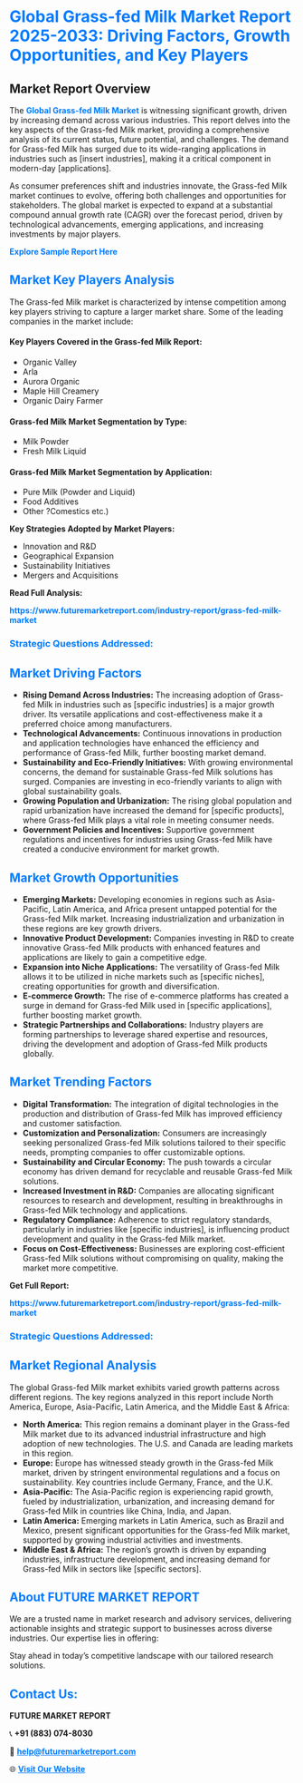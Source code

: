 <h1 style="color: #007BFF;">Global Grass-fed Milk Market Report 2025-2033: Driving Factors, Growth Opportunities, and Key Players</h1>

<section id="overview">
<h2>Market Report Overview</h2>
<p>The <a href="https://www.futuremarketreport.com/industry-report/grass-fed-milk-market" style="color: #007BFF; text-decoration: none;"><strong>Global Grass-fed Milk Market</strong></a> is witnessing significant growth, driven by increasing demand across various industries. This report delves into the key aspects of the Grass-fed Milk market, providing a comprehensive analysis of its current status, future potential, and challenges. The demand for Grass-fed Milk has surged due to its wide-ranging applications in industries such as [insert industries], making it a critical component in modern-day [applications].</p>
<p>As consumer preferences shift and industries innovate, the Grass-fed Milk market continues to evolve, offering both challenges and opportunities for stakeholders. The global market is expected to expand at a substantial compound annual growth rate (CAGR) over the forecast period, driven by technological advancements, emerging applications, and increasing investments by major players.</p>
</section>

<section id="overview">
<p><a href="https://www.futuremarketreport.com/request-sample/reportId=84764" style="color: #007BFF; text-decoration: none;"><strong>Explore Sample Report Here</strong></a></p>
</section>

<section id="key-players">
<h2 style="color: #007BFF;">Market Key Players Analysis</h2>
<p>The Grass-fed Milk market is characterized by intense competition among key players striving to capture a larger market share. Some of the leading companies in the market include:</p>
<h4>Key Players Covered in the Grass-fed Milk Report:</h4>
<ul><li>Organic Valley</li><li>Arla</li><li>Aurora Organic</li><li>Maple Hill Creamery</li><li>Organic Dairy Farmer</li></ul>
<h4>Grass-fed Milk Market Segmentation by Type:</h4>
<ul><li>Milk Powder</li><li>Fresh Milk Liquid</li></ul>

<h4>Grass-fed Milk Market Segmentation by Application:</h4>
<ul><li>Pure Milk (Powder and Liquid)</li><li>Food Additives</li><li>Other ?Comestics etc.)</li></ul>
<p><strong>Key Strategies Adopted by Market Players:</strong></p>
<ul>
<li>Innovation and R&D</li>
<li>Geographical Expansion</li>
<li>Sustainability Initiatives</li>
<li>Mergers and Acquisitions</li>
</ul>
</section>

<section>
<p><strong>Read Full Analysis: </strong></p><a href="https://www.futuremarketreport.com/industry-report/grass-fed-milk-market" style="color: #007BFF; text-decoration: none;"><strong>https://www.futuremarketreport.com/industry-report/grass-fed-milk-market</strong></a>
<h3 style="color: #007BFF;">Strategic Questions Addressed:</h3>
</section>

<section id="driving-factors">
<h2 style="color: #007BFF;">Market Driving Factors</h2>
<ul>
<li><strong>Rising Demand Across Industries:</strong> The increasing adoption of Grass-fed Milk in industries such as [specific industries] is a major growth driver. Its versatile applications and cost-effectiveness make it a preferred choice among manufacturers.</li>
<li><strong>Technological Advancements:</strong> Continuous innovations in production and application technologies have enhanced the efficiency and performance of Grass-fed Milk, further boosting market demand.</li>
<li><strong>Sustainability and Eco-Friendly Initiatives:</strong> With growing environmental concerns, the demand for sustainable Grass-fed Milk solutions has surged. Companies are investing in eco-friendly variants to align with global sustainability goals.</li>
<li><strong>Growing Population and Urbanization:</strong> The rising global population and rapid urbanization have increased the demand for [specific products], where Grass-fed Milk plays a vital role in meeting consumer needs.</li>
<li><strong>Government Policies and Incentives:</strong> Supportive government regulations and incentives for industries using Grass-fed Milk have created a conducive environment for market growth.</li>
</ul>
</section>

<section id="growth-opportunities">
<h2 style="color: #007BFF;">Market Growth Opportunities</h2>
<ul>
<li><strong>Emerging Markets:</strong> Developing economies in regions such as Asia-Pacific, Latin America, and Africa present untapped potential for the Grass-fed Milk market. Increasing industrialization and urbanization in these regions are key growth drivers.</li>
<li><strong>Innovative Product Development:</strong> Companies investing in R&D to create innovative Grass-fed Milk products with enhanced features and applications are likely to gain a competitive edge.</li>
<li><strong>Expansion into Niche Applications:</strong> The versatility of Grass-fed Milk allows it to be utilized in niche markets such as [specific niches], creating opportunities for growth and diversification.</li>
<li><strong>E-commerce Growth:</strong> The rise of e-commerce platforms has created a surge in demand for Grass-fed Milk used in [specific applications], further boosting market growth.</li>
<li><strong>Strategic Partnerships and Collaborations:</strong> Industry players are forming partnerships to leverage shared expertise and resources, driving the development and adoption of Grass-fed Milk products globally.</li>
</ul>
</section>

<section id="trending-factors">
<h2 style="color: #007BFF;">Market Trending Factors</h2>
<ul>
<li><strong>Digital Transformation:</strong> The integration of digital technologies in the production and distribution of Grass-fed Milk has improved efficiency and customer satisfaction.</li>
<li><strong>Customization and Personalization:</strong> Consumers are increasingly seeking personalized Grass-fed Milk solutions tailored to their specific needs, prompting companies to offer customizable options.</li>
<li><strong>Sustainability and Circular Economy:</strong> The push towards a circular economy has driven demand for recyclable and reusable Grass-fed Milk solutions.</li>
<li><strong>Increased Investment in R&D:</strong> Companies are allocating significant resources to research and development, resulting in breakthroughs in Grass-fed Milk technology and applications.</li>
<li><strong>Regulatory Compliance:</strong> Adherence to strict regulatory standards, particularly in industries like [specific industries], is influencing product development and quality in the Grass-fed Milk market.</li>
<li><strong>Focus on Cost-Effectiveness:</strong> Businesses are exploring cost-efficient Grass-fed Milk solutions without compromising on quality, making the market more competitive.</li>
</ul>
</section>

<section>
<p><strong>Get Full Report: </strong></p><a href="https://www.futuremarketreport.com/industry-report/grass-fed-milk-market" style="color: #007BFF; text-decoration: none;"><strong>https://www.futuremarketreport.com/industry-report/grass-fed-milk-market</strong></a>
<h3 style="color: #007BFF;">Strategic Questions Addressed:</h3>
</section>


<section id="regional-analysis">
<h2 style="color: #007BFF;">Market Regional Analysis</h2>
<p>The global Grass-fed Milk market exhibits varied growth patterns across different regions. The key regions analyzed in this report include North America, Europe, Asia-Pacific, Latin America, and the Middle East & Africa:</p>
<ul>
<li><strong>North America:</strong> This region remains a dominant player in the Grass-fed Milk market due to its advanced industrial infrastructure and high adoption of new technologies. The U.S. and Canada are leading markets in this region.</li>
<li><strong>Europe:</strong> Europe has witnessed steady growth in the Grass-fed Milk market, driven by stringent environmental regulations and a focus on sustainability. Key countries include Germany, France, and the U.K.</li>
<li><strong>Asia-Pacific:</strong> The Asia-Pacific region is experiencing rapid growth, fueled by industrialization, urbanization, and increasing demand for Grass-fed Milk in countries like China, India, and Japan.</li>
<li><strong>Latin America:</strong> Emerging markets in Latin America, such as Brazil and Mexico, present significant opportunities for the Grass-fed Milk market, supported by growing industrial activities and investments.</li>
<li><strong>Middle East & Africa:</strong> The region’s growth is driven by expanding industries, infrastructure development, and increasing demand for Grass-fed Milk in sectors like [specific sectors].</li>
</ul>
</section>

<footer>
<h2 style="color: #007BFF;">About FUTURE MARKET REPORT</h2>
<p>We are a trusted name in market research and advisory services, delivering actionable insights and strategic support to businesses across diverse industries. Our expertise lies in offering:</p>

<p>Stay ahead in today’s competitive landscape with our tailored research solutions.</p>

<h2 style="color: #007BFF;">Contact Us:</h2>
<p><strong>FUTURE MARKET REPORT</strong></p>
<p>📞 <strong>+91 (883) 074-8030</strong></p>
<p>📧 <strong><a href="mailto:help@futuremarketreport.com" style="color: #007BFF;">help@futuremarketreport.com</a></strong></p>
<p>🌐 <strong><a href="https://www.futuremarketreport.com/" style="color: #007BFF;">Visit Our Website</a></strong></p>
</footer>